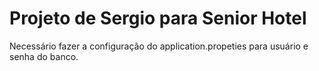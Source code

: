 # Projeto de Sergio para Senior Hotel 

Necessário fazer a configuração do application.propeties para usuário e senha do banco.
